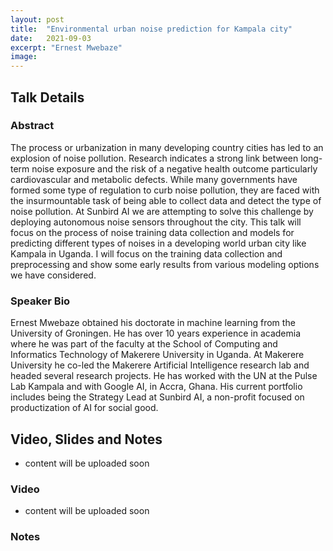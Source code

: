 ```yaml
---
layout: post
title:  "Environmental urban noise prediction for Kampala city"
date:   2021-09-03
excerpt: "Ernest Mwebaze"
image: 
---
```


## Talk Details
### Abstract
The process or urbanization in many developing country cities has led to an explosion of noise pollution. Research indicates a strong link between long-term noise exposure and the risk of a negative health outcome particularly cardiovascular and metabolic defects. While many governments have formed some type of regulation to curb noise pollution, they are faced with the insurmountable task of being able to collect data and detect the type of noise pollution. At Sunbird AI we are attempting to solve this challenge by deploying autonomous noise sensors throughout the city. This talk will focus on the process of noise training data collection and models for predicting different types of noises in a developing world urban city like Kampala in Uganda. I will focus on the training data collection and preprocessing and show some early results from various modeling options we have considered.


### Speaker Bio
Ernest Mwebaze obtained his doctorate in machine learning from the University of Groningen. He has over 10 years experience in academia where he was part of the faculty at the School of Computing and Informatics Technology of Makerere University in Uganda. At Makerere University he co-led the Makerere Artificial Intelligence research lab and headed several research projects. He has worked with the UN at the Pulse Lab Kampala and with Google AI, in Accra, Ghana. His current portfolio includes being the Strategy Lead at Sunbird AI, a non-profit focused on productization of AI for social good.



## Video, Slides and Notes

* content will be uploaded soon
    
### Video

 * content will be uploaded soon

### Notes


